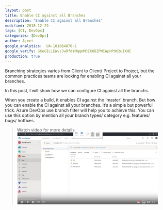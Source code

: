 ```yaml
---
layout: post
title: Enable CI against all Branches
description: "Enable CI against all Branches"
modified: 2018-12-29
tags: [CI, DevOps]
categories: [DevOps]
author: Ajeet
google_analytics:  UA-101864870-1
google_verify: GKeGILLEWvsJwRfdYMqqoMDZKOBZPWIWpHP9K2uIXHI
production: true
---
```




Branching strategies varies from Client to Client/ Project to Project, but the common practices teams are looking for enabling CI against all your branches. 

In this post, I will show how we can configure CI against all the branchs.
<!--more-->

When you create a build, it enables CI against the ‘master’ branch. But how you can enable the CI against all your branches. It’s a simple but powerful trick.
Azure DevOps use branch filter will help you to achieve this. You can use this option by mention all your branch types/ category e.g. features/ bugs/ hotfixes.

> Watch video for more details
 [  ![](../images/others/enableci.JPG)](https://youtu.be/MXoU-U6SOX0)
        

